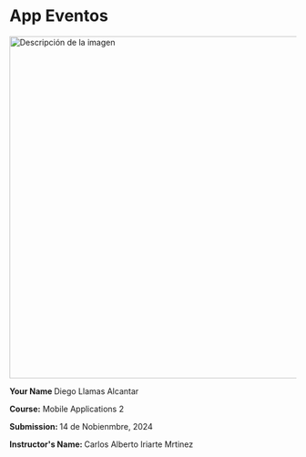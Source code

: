 # App Eventos

<img src="https://upen.milaulas.com/pluginfile.php/1/core_admin/logocompact/300x300/1647098022/89925310_2623778167869379_5016977600837320704_n.jpg" alt="Descripción de la imagen" width="600">
<p><strong>Your Name </strong> Diego Llamas Alcantar </p>
<p><strong>Course:</strong> Mobile Applications 2</p>
<p><strong>Submission: </strong>14 de Nobienmbre, 2024</p>
<p><strong>Instructor's Name: </strong> Carlos Alberto Iriarte Mrtinez</p>

